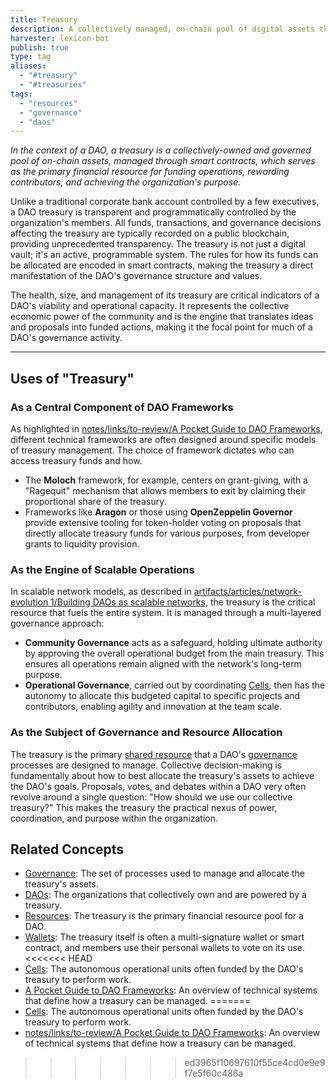 ```yaml
---
title: Treasury
description: A collectively managed, on-chain pool of digital assets that a DAO uses to fund operations, incentivize participation, and advance its shared purpose.
harvester: lexicon-bot
publish: true
type: tag
aliases:
  - "#treasury"
  - "#treasuries"
tags:
  - "resources"
  - "governance"
  - "daos"
---
```


*In the context of a DAO, a treasury is a collectively-owned and governed pool of on-chain assets, managed through smart contracts, which serves as the primary financial resource for funding operations, rewarding contributors, and achieving the organization's purpose.*

Unlike a traditional corporate bank account controlled by a few executives, a DAO treasury is transparent and programmatically controlled by the organization's members. All funds, transactions, and governance decisions affecting the treasury are typically recorded on a public blockchain, providing unprecedented transparency. The treasury is not just a digital vault; it's an active, programmable system. The rules for how its funds can be allocated are encoded in smart contracts, making the treasury a direct manifestation of the DAO's governance structure and values.

The health, size, and management of its treasury are critical indicators of a DAO's viability and operational capacity. It represents the collective economic power of the community and is the engine that translates ideas and proposals into funded actions, making it the focal point for much of a DAO's governance activity.

---

## Uses of "Treasury"

### As a Central Component of DAO Frameworks

As highlighted in [notes/links/to-review/A Pocket Guide to DAO Frameworks](notes/links/to-review/A%20Pocket%20Guide%20to%20DAO%20Frameworks), different technical frameworks are often designed around specific models of treasury management. The choice of framework dictates who can access treasury funds and how.
- The **Moloch** framework, for example, centers on grant-giving, with a "Ragequit" mechanism that allows members to exit by claiming their proportional share of the treasury.
- Frameworks like **Aragon** or those using **OpenZeppelin Governor** provide extensive tooling for token-holder voting on proposals that directly allocate treasury funds for various purposes, from developer grants to liquidity provision.

### As the Engine of Scalable Operations

In scalable network models, as described in [artifacts/articles/network-evolution 1/Building DAOs as scalable networks](artifacts/articles/network-evolution%201/Building%20DAOs%20as%20scalable%20networks), the treasury is the critical resource that fuels the entire system. It is managed through a multi-layered governance approach:
- **Community Governance** acts as a safeguard, holding ultimate authority by approving the overall operational budget from the main treasury. This ensures all operations remain aligned with the network's long-term purpose.
- **Operational Governance**, carried out by coordinating [Cells](/drafts/test-resources/test-pattern.md), then has the autonomy to allocate this budgeted capital to specific projects and contributors, enabling agility and innovation at the team scale.

### As the Subject of Governance and Resource Allocation

The treasury is the primary [shared resource](/tags/resources.md) that a DAO's [governance](/tags/governance.md) processes are designed to manage. Collective decision-making is fundamentally about how to best allocate the treasury's assets to achieve the DAO's goals. Proposals, votes, and debates within a DAO very often revolve around a single question: "How should we use our collective treasury?" This makes the treasury the practical nexus of power, coordination, and purpose within the organization.

## Related Concepts

- [Governance](/tags/governance.md): The set of processes used to manage and allocate the treasury's assets.
- [DAOs](/tags/daos.md): The organizations that collectively own and are powered by a treasury.
- [Resources](/tags/resources.md): The treasury is the primary financial resource pool for a DAO.
- [Wallets](/tags/wallets.md): The treasury itself is often a multi-signature wallet or smart contract, and members use their personal wallets to vote on its use.
<<<<<<< HEAD
- [Cells](/drafts/test-resources/test-pattern.md): The autonomous operational units often funded by the DAO's treasury to perform work.
- [A Pocket Guide to DAO Frameworks](/drafts/trash/A%20Pocket%20Guide%20to%20DAO%20Frameworks.md): An overview of technical systems that define how a treasury can be managed.
=======
- [Cells](notes/dao-primitives/test-resources/test-pattern): The autonomous operational units often funded by the DAO's treasury to perform work.
- [notes/links/to-review/A Pocket Guide to DAO Frameworks](notes/links/to-review/A%20Pocket%20Guide%20to%20DAO%20Frameworks): An overview of technical systems that define how a treasury can be managed.
>>>>>>> ed3965f10697610f55ce4cd0e9e9f7e5f60c486a
